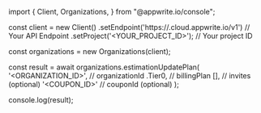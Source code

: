 import { Client, Organizations,  } from "@appwrite.io/console";

const client = new Client()
    .setEndpoint('https://<REGION>.cloud.appwrite.io/v1') // Your API Endpoint
    .setProject('<YOUR_PROJECT_ID>'); // Your project ID

const organizations = new Organizations(client);

const result = await organizations.estimationUpdatePlan(
    '<ORGANIZATION_ID>', // organizationId
    .Tier0, // billingPlan
    [], // invites (optional)
    '<COUPON_ID>' // couponId (optional)
);

console.log(result);
